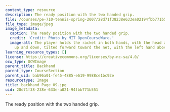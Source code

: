 ```yaml
---
content_type: resource
description: The ready position with the two handed grip.
file: /courses/pe-710-tennis-spring-2007/28d71f38238e633ea02194fbb771b551_backhand_Page_09.jpg
file_type: image/jpeg
image_metadata:
  caption: The ready position with the two handed grip.
  credit: 'Credit: Photo by MIT OpenCourseWare.'
  image-alt: The player holds the racket in both hands, with the head aligned straight
    up and down, tilted forward toward the net, with the left hand above the right.
learning_resource_types: []
license: https://creativecommons.org/licenses/by-nc-sa/4.0/
ocw_type: OCWImage
parent_title: Backhand
parent_type: CourseSection
parent_uid: bab96a01-fe45-4885-e619-9988ce1bc92e
resourcetype: Image
title: backhand_Page_09.jpg
uid: 28d71f38-238e-633e-a021-94fbb771b551
---
```

The ready position with the two handed grip.